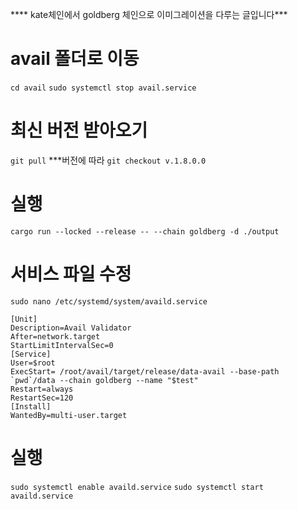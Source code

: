 **** kate체인에서 goldberg 체인으로 이미그레이션을 다루는 글입니다***


# avail 폴더로 이동
  `cd avail`
`sudo systemctl stop avail.service`
# 최신 버전 받아오기
`git pull`
***버전에 따라
`git checkout v.1.8.0.0`
# 실행
`cargo run --locked --release -- --chain goldberg -d ./output`
# 서비스 파일 수정
`sudo nano /etc/systemd/system/availd.service`

    [Unit] 
    Description=Avail Validator
    After=network.target
    StartLimitIntervalSec=0
    [Service] 
    User=$root 
    ExecStart= /root/avail/target/release/data-avail --base-path `pwd`/data --chain goldberg --name "$test"
    Restart=always 
    RestartSec=120
    [Install] 
    WantedBy=multi-user.target
# 실행
`sudo systemctl enable availd.service`
`sudo systemctl start availd.service`
